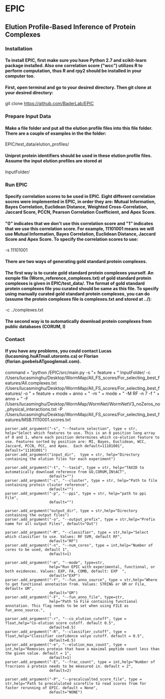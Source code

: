 # EPIC
## Elution Profile-Based Inference of Protein Complexes

### Installation
#### To install EPIC, first make sure you have Python 2.7 and scikit-learn package installed. Also one correlation score ("wcc") utilizes R to perform computation, thus R and rpy2 should be installed in your computer too.

#### First, open terminal and go to your desired directory. Then git clone at your desired directory:
git clone https://github.com/BaderLab/EPIC

### Prepare Input Data
#### Make a file folder and put all the elution profile files into this file folder. There are a couple of examples in the the folder: 
EPIC/test_data/elution_profiles/
#### Uniprot protein identifiers should be used in these elution profile files. Assume the input elution profiles are stored at
InputFolder/

### Run EPIC
#### Specify correlation scores to be used in EPIC. Eight different correlation socres were implemented in EPIC, in order they are: Mutual Information, Bayes Correlation, Euclidean Distance, Weighted Cross-Correlation, Jaccard Score, PCCN, Pearson Correlation Coefficient, and Apex Score. 
#### "0" indicates that we don't use this correlation score and "1" indicates that we use this correlation score. For example, 11101001 means we will use Mutual Information, Bayes Correlation, Euclidean Distance, Jaccard Score and Apex Score. To specify the correlation scores to use:
-s 11101001

#### There are two ways of generating gold standard protein complexes.
#### The first way is to curate gold standard protein complexes yourself. An exmple file (Worm_reference_complexes.txt) of gold standard protein complexes is given in EPIC/test_data/. The format of gold standard protein complexes file you curated should be same as this file. To specify using manually curated gold standard protein complexes, you can do (assume the protein complexes file is complexes.txt and stored at ../):
-c ../complexes.txt
#### The second way is to automatically download protein complexes from public databases (CORUM, I)
 

### Contact
#### If you have any problems, you could contact Lucas (lucasming.huATmail.utoronto.ca) or Florian (florian.goebelsATgooglemail.com).


command = "python /EPIC/src/main.py -s "+ feature + " InputFolder/ -c /Users/lucasminghu/Desktop/WormMap/All_FS_scores/For_selecting_best_features/All.complexes.txt /Users/lucasminghu/Desktop/WormMap/All_FS_scores/For_selecting_best_features/ -o " + feature + mode + anno + " -m " + mode + " -M RF -n 7 -f " + anno  + " -F /Users/lucasminghu/Desktop/WormMap/WormNet/WormNetV3_noZeros_no_physical_interactions.txt -P /Users/lucasminghu/Desktop/WormMap/All_FS_scores/For_selecting_best_features/MSB.11110001.scores.txt

	parser.add_argument("-s", "--feature_selection", type = str, help="Select which features to use. This is an 8 position long array of 0 and 1, where each position determines which co-elution feature to use. Features sorted by position are: MI, Bayes, Euclidean, WCC, Jaccard, PCCN, PCC, and Apex.  Each default=11101001", default="11101001")
	parser.add_argument("input_dir",  type = str, help="Directory containing the elution files for each experiment")

	parser.add_argument("-t", "--taxid", type = str, help="TAXID to automatically download reference from GO,CORUM,INtACT",
						default="")
	parser.add_argument("-c", "--cluster", type = str, help="Path to file containing protein clsuter reference",
						default="")
	parser.add_argument("-p", "--ppi", type = str, help="path to ppi File",
						default="")

	parser.add_argument("output_dir", type = str,help="Directory containing the output files")
	parser.add_argument("-o", "--output_prefix", type = str,help="Prefix name for all output Files", default="Out")

	parser.add_argument("-M", "--classifier", type = str,help="Select which classifier to use. Values: RF SVM, default RF",
						default="RF")
	parser.add_argument("-n", "--num_cores", type = int,help="Number of cores to be used, default 1",
						default=1)

	parser.add_argument("-m", "--mode", type=str,
						help="Run EPIC with experimental, functional, or both evidences. Values: EXP, FA, COMB, default: EXP  ",
						default="EXP")
	parser.add_argument("-f", "--fun_anno_source", type = str,help="Where to get functional annotaiton from. Values: STRING or GM or File, default= GM",
						default="GM")
	parser.add_argument("-F", "--fun_anno_file", type=str,
						help="Path to File containing functional annotation. This flag needs to be set when using FILE as fun_anno_source.",
						)
	parser.add_argument("-r", "--co_elution_cutoff", type = float,help="Co-elution score cutoff. default 0.5",
						default=0.5)
	parser.add_argument("-R", "--classifier_cutoff", type = float,help="Classifier confidence valye cutoff. default = 0.5",
						default=0.5)
	parser.add_argument("-e", "--elution_max_count", type = int,help="Removies protein that have a maximal peptide count less than the given value. default = 1",
						default=1)
	parser.add_argument("-E", "--frac_count", type = int,help="Number of fracrions a protein needs to be measured in. default = 2",
						default=2)

	parser.add_argument("-P", "--precalcualted_score_file", type = str,help="Path to precalulated scorefile to read scores from for faster rerunning of EPIC. default = None",
						default="NONE")
